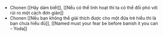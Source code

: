 - Chonen [[Hãy dám biết]], [[Nếu có thể linh hoạt thì ta có thể đối phó với rủi ro một cách đơn giản]]
- Chonen [[Nếu bạn không thể giải thích được cho một đứa trẻ hiểu thì là bạn chưa hiểu đủ]], [[Named must your fear be before banish it you can – Yoda]] 